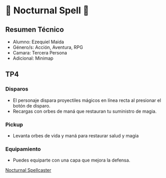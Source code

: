 # 🌙 **Nocturnal Spell** 🌌

## Resumen Técnico
- Alumno: Ezequiel Maida 
- Género/s: Acción, Aventura, RPG
- Camara: Tercera Persona
- Adicional: Minimap

## TP4

### Disparos
- El personaje dispara proyectiles mágicos en línea recta al presionar el botón de disparo.
- Recargas con orbes de maná que restauran tu suministro de magia.

### Pickup
- Levanta orbes de vida y maná para restaurar salud y magia

### Equipamiento
- Puedes equiparte con una capa que mejora la defensa.

[Nocturnal Spellcaster](https://docs.google.com/document/d/12sx1IPsTbVwLbc2NnmKigJUyqS_sch4eNbrGOBEclag/edit?usp=sharing)
